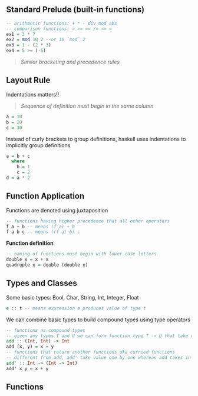 ## Standard Prelude (built-in functions)
```hs
-- arithmetic functions: + * - div mod abs
-- comparison functions: > >= == /= <= <
ex1 = 3 * 7
ex2 = mod 10 2 --or 10 `mod` 2
ex3 = 1 - (2 * 3)
ex4 = 5 >= (-5)
```
> _Similar bracketing and precedence rules_

## Layout Rule
Indentations matters!!
> _Sequence of definition must begin in the same column_
```hs
a = 10
b = 20
c = 30
```

Instead of curly brackets to group definitions, haskell uses indentations to implicitly group definitions
```hs
a = b + c
  where
    b = 1
    c = 2
d = a * 2
```

## Function Application
Functions are denoted using juxtaposition
```hs
-- functions having higher precedence that all other operators
f a + b -- means (f a) + b
f a b c -- means ((f a) b) c
```
**Function definition**
```hs
-- naming of functions must begin with lower case letters
double x = x + x
quadruple x = double (double x)
```

## Types and Classes
Some basic types: Bool, Char, String, Int, Integer, Float

```hs
e :: t -- means expression e produces value of type t
```

We can combine basic types to build compound types using type operators
```hs
-- functions as compound types
-- given any types T and U we can form function type T -> U that take value of type T and return value of type U
add :: (Int, Int) -> Int
add (x, y) = x + y
-- functions that return another functions aka curried functions
-- different from add, add' take value one by one whereas add takes in tuple containing both values
add' :: Int -> (Int -> Int)
add' x y = x + y 

```

## Functions
